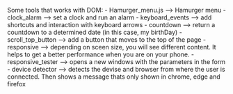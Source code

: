 Some tools that works with DOM:
    - Hamurger_menu.js --> Hamurger menu 
    - clock_alarm --> set a clock and run an alarm
    - keyboard_events --> add shortcuts and interaction with keyboard arrows
    - countdown --> return a countdown to a determined date (in this case, my birthDay)
    - scroll_top_button --> add a button that moves to the top of the page 
    - responsive --> depending on sceen size, you will see different content. It helps to get a better performance when you are on your phone.
    - responsive_tester --> opens a new windows with the parameters in the form
    - device detector --> detects the devise and browser from where the user is connected. Then shows a message thats only shown in chrome, edge and firefox 